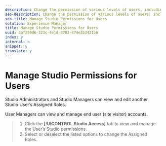 ```yaml
---
description: Change the permission of various levels of users, including administrators, moderators, and site visitors.
seo-description: Change the permission of various levels of users, including administrators, moderators, and site visitors.
seo-title: Manage Studio Permissions for Users
solution: Experience Manager
title: Manage Studio Permissions for Users
uuid: 3af390d6-323c-4e1d-8703-474e2b3421b6
index: y
internal: n
snippet: y
translate: y
---
```


# Manage Studio Permissions for Users

Studio Administrators and Studio Managers can view and edit another Studio User’s Assigned Roles.

User Managers can view and manage end user (site visitor) accounts.

>1. Click the **[!UICONTROL  Studio Access]** tab to view and manage the User’s Studio permissions.
>1. Select or deselect the listed options to change the Assigned Roles.
